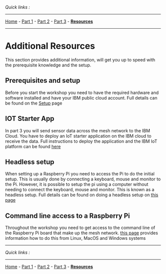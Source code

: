 *Quick links :*
***
[Home](/README.md) - [Part 1](/part1/README.md) - [Part 2](/part2/README.md) - [Part 3](/part3/README.md) - [**Resources**](/additionalResources/README.md)
***

# Additional Resources

This section provides additional information, will get you up to speed with the prerequisite knowledge and the setup.

## Prerequisites and setup

Before you start the workshop you need to have the required hardware and software installed and have your IBM public cloud account.  Full details can be found on the [Setup](PREREQUISITES_AND_SETUP.md) page

## IOT Starter App

In part 3 you will send sensor data across the mesh network to the IBM Cloud.  You have to deploy an IoT starter application on the IBM cloud to receive the data.  Full instructions to deploy the application and the IBM IoT platform can be found [here](IOT_STARTER_APP.md)

## Headless setup

When setting up a Raspberry Pi you need to access the Pi to do the initial setup.  This is usually done by connecting a keyboard, mouse and monitor to the Pi.  However, it is possible to setup the pi using a computer without needing to connect the keyboard, mouse and monitor.  This is known as a headless setup.  Full details can be found on doing a headless setup on [this page](HEADLESS_SETUP.md)

## Command line access to a Raspberry Pi

Throughout the workshop you need to get access to the command line of the Raspberry Pi board that make up the mesh network.  [this page](COMMAND_LINE_ACCESS.md) provides information how to do this from Linux, MacOS and Windows systems

***
*Quick links :*
***
[Home](/README.md) - [Part 1](/part1/README.md) - [Part 2](/part2/README.md) - [Part 3](/part3/README.md) - [**Resources**](/additionalResources/README.md)